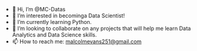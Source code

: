 - 👋 Hi, I’m @MC-Datas
- 👀 I’m interested in becominga Data Scientist!
- 🌱 I’m currently learning Python.
- 💞️ I’m looking to collaborate on any projects that will help me learn Data Analytics and Data Science skills. 
- 📫 How to reach me: malcolmevans251@gmail.com

<!---
MC-Datas/MC-Datas is a ✨ special ✨ repository because its `README.md` (this file) appears on your GitHub profile.
You can click the Preview link to take a look at your changes.
--->

